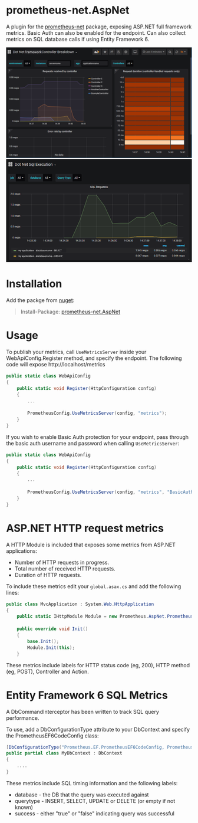 # prometheus-net.AspNet
A plugin for the [prometheus-net](https://github.com/prometheus-net/prometheus-net) package, exposing ASP.NET full framework metrics. Basic Auth can also be enabled for the endpoint. Can also collect metrics on SQL database calls if using Entity Framework 6.

![](screenshot1.png)
![](screenshot2.png)

# Installation

Add the packge from [nuget](https://www.nuget.org/packages/prometheus-net.AspNet):
>Install-Package: [prometheus-net.AspNet](https://www.nuget.org/packages/prometheus-net.AspNet)

# Usage

To publish your metrics, call `UseMetricsServer` inside your WebApiConfig.Register method, and specify the endpoint. The following code will expose http://localhost/metrics  

```csharp
public static class WebApiConfig
{
    public static void Register(HttpConfiguration config)
    {
        ...

        PrometheusConfig.UseMetricsServer(config, "metrics");
    }
}
```

If you wish to enable Basic Auth protection for your endpoint, pass through the basic auth username and password when calling `UseMetricsServer`:
```csharp
public static class WebApiConfig
{
    public static void Register(HttpConfiguration config)
    {
        ...

        PrometheusConfig.UseMetricsServer(config, "metrics", "BasicAuthUsername", "BasicAuthPassword");
    }
}
```

# ASP.NET HTTP request metrics

A HTTP Module is included that exposes some metrics from ASP.NET applications:

* Number of HTTP requests in progress.
* Total number of received HTTP requests.
* Duration of HTTP requests.

To include these metrics edit your `global.asax.cs` and add the following lines:
```csharp
public class MvcApplication : System.Web.HttpApplication
{
    public static IHttpModule Module = new Prometheus.AspNet.PrometheusHttpRequestModule();

    public override void Init()
    {
        base.Init();
        Module.Init(this);
    }
```

These metrics include labels for HTTP status code (eg, 200), HTTP method (eg, POST), Controller and Action.

# Entity Framework 6 SQL Metrics

A DbCommandInterceptor has been written to track SQL query performance.

To use, add a DbConfigurationType attribute to your DbContext and specify the PrometheusEF6CodeConfig class:

```csharp
[DbConfigurationType("Prometheus.EF.PrometheusEF6CodeConfig, Prometheus.EF")]
public partial class MyDbContext : DbContext
{
	....
}
```

These metrics include SQL timing information and the following labels:

* database - the DB that the query was executed against
* querytype - INSERT, SELECT, UPDATE or DELETE (or empty if not known)
* success - either "true" or "false" indicating query was successful
	
	
